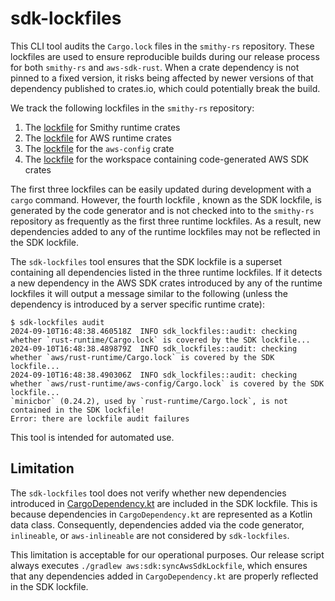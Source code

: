 sdk-lockfiles
=============

This CLI tool audits the `Cargo.lock` files in the `smithy-rs` repository. These lockfiles are used to ensure
reproducible builds during our release process for both `smithy-rs` and `aws-sdk-rust`. When a crate dependency is not
pinned to a fixed version, it risks being affected by newer versions of that dependency published to crates.io, which
could potentially break the build.

We track the following lockfiles in the `smithy-rs` repository:
1. The [lockfile](https://github.com/smithy-lang/smithy-rs/blob/main/rust-runtime/Cargo.lock) for Smithy runtime crates
2. The [lockfile](https://github.com/smithy-lang/smithy-rs/blob/main/aws/rust-runtime/Cargo.lock) for AWS runtime crates
3. The [lockfile](https://github.com/smithy-lang/smithy-rs/blob/main/aws/rust-runtime/aws-config/Cargo.lock) for the `aws-config` crate
4. The [lockfile](https://github.com/smithy-lang/smithy-rs/blob/main/aws/sdk/Cargo.lock) for the workspace containing code-generated AWS SDK crates

The first three lockfiles can be easily updated during development with a `cargo` command. However, the fourth lockfile
, known as the SDK lockfile, is generated by the code generator and is not checked into to the `smithy-rs` repository as
frequently as the first three runtime lockfiles. As a result, new dependencies added to any of the runtime lockfiles may
not be reflected in the SDK lockfile.

The `sdk-lockfiles` tool ensures that the SDK lockfile is a superset containing all dependencies listed in the three
runtime lockfiles. If it detects a new dependency in the AWS SDK crates introduced by any of the runtime lockfiles it
will output a message similar to the following (unless the dependency is introduced by a server specific runtime crate):
```
$ sdk-lockfiles audit
2024-09-10T16:48:38.460518Z  INFO sdk_lockfiles::audit: checking whether `rust-runtime/Cargo.lock` is covered by the SDK lockfile...
2024-09-10T16:48:38.489879Z  INFO sdk_lockfiles::audit: checking whether `aws/rust-runtime/Cargo.lock` is covered by the SDK lockfile...
2024-09-10T16:48:38.490306Z  INFO sdk_lockfiles::audit: checking whether `aws/rust-runtime/aws-config/Cargo.lock` is covered by the SDK lockfile...
`minicbor` (0.24.2), used by `rust-runtime/Cargo.lock`, is not contained in the SDK lockfile!
Error: there are lockfile audit failures
```

This tool is intended for automated use.

## Limitation
The `sdk-lockfiles` tool does not verify whether new dependencies introduced in [CargoDependency.kt](https://github.com/smithy-lang/smithy-rs/blob/main/codegen-core/src/main/kotlin/software/amazon/smithy/rust/codegen/core/rustlang/CargoDependency.kt)
are included in the SDK lockfile. This is because dependencies in `CargoDependency.kt` are represented as a Kotlin data
class. Consequently, dependencies added via the code generator, `inlineable`, or `aws-inlineable` are not considered by
`sdk-lockfiles`.

This limitation is acceptable for our operational purposes. Our release script always executes
`./gradlew aws:sdk:syncAwsSdkLockfile`, which ensures that any dependencies added in `CargoDependency.kt` are properly
reflected in the SDK lockfile.
